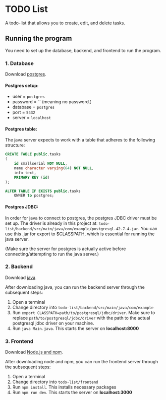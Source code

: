 # TODO List

A todo-list that allows you to create, edit, and delete tasks.

## Running the program

You need to set up the database, backend, and frontend to run the program.

### 1. Database

Download [postgres](https://www.postgresql.org/download/).

#### Postgres setup:

-   user = `postgres`
-   password = `` (meaning no password.)
-   database = `postgres`
-   port = `5432`
-   server = `localhost`

#### Postgres table:

The java server expects to work with a table that adheres to the following structure:

```sql
CREATE TABLE public.tasks
(
    id smallserial NOT NULL,
    name character varying(64) NOT NULL,
    info text,
    PRIMARY KEY (id)
);

ALTER TABLE IF EXISTS public.tasks
    OWNER to postgres;
```

#### Postgres JDBC:

In order for java to connect to postgres, the postgres JDBC driver must be set up. The driver is already in this project at: `todo-list/backend/src/main/java/com/example/postgresql-42.7.4.jar`. You can use this .jar for export to $CLASSPATH, which is essential for running the java server.

(Make sure the server for postgres is actually active before connecting/attempting to run the java server.)

### 2. Backend

Download [java](https://www.oracle.com/java/technologies/downloads/).

After downloading java, you can run the backend server through the subsequent steps:

1. Open a terminal
2. Change directory into `todo-list/backend/src/main/java/com/example`
3. Run `export CLASSPATH=path/to/postgresql/jdbc/driver`. Make sure to replace `path/to/postgresql/jdbc/driver` with the path to the actual postgresql jdbc driver on your machine.
4. Run `java Main.java`. This starts the server on **localhost:8000**

### 3. Frontend

Download [Node.js and npm](https://docs.npmjs.com/downloading-and-installing-node-js-and-npm).

After downloading node and npm, you can run the frontend server through the subsequent steps:

1. Open a terminal
2. Change directory into `todo-list/frontend`
3. Run `npm install`. This installs necessary packages
4. Run `npm run dev`. This starts the server on **localhost:3000**
